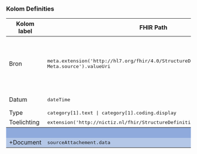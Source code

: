 ### Kolom Definities
<table class="grid">
<thead>
<th>Kolom label</th>
<th>FHIR Path</th>
<th>FHIR Type</th>
<th>Zib element</th>
<th>Toelichting of regels</th>
</thead>
<tbody>
<tr>
<td>Bron</td>
<td><samp>meta.extension('http://hl7.org/fhir/4.0/StructureDefinition/extension-Meta.source').valueUri</samp></td>
<td><code>string</code></td>
<td>nvt</td>
<td>Lookup adhv uri (AGB-Z of OID) <code>&lt;adressering-base&gt;/Organization?identifier=&lt;.meta.tag.code&gt;</code> en gebruik dan <code>Organization.name</code></td>
</tr>
<tr>
<td>Datum</td>
<td><samp>dateTime</samp></td>
<td><code>dateTime</code></td>
<td>WilsverklaringDatum</td>
<td>Kunnen vage datums zijn</td>
</tr>
<tr>
<td>Type</td>
<td><samp>category[1].text | category[1].coding.display</samp></td>
<td><code>string</code></td>
<td>WilsverklaringType</td>
<td></td>
</tr>
<tr>
<td>Toelichting</td>
<td><samp>extension('http://nictiz.nl/fhir/StructureDefinition/Comment').valueString</samp></td>
<td><code>string</code></td>
<td>Toelichting</td>
<td></td>
</tr>
<tr style="background-color:#8faadc; color:white"><th colspan="5">UITKLAPVELD</th></tr>
<tr style="background-color:#b4c7e7">
<td>+Document</td>
<td><samp>sourceAttachement.data</samp></td>
<td><code>base64Binary</code></td>
<td>WilsverklaringDocument</td>
<td></td>
</tr>
</tbody>
</table>